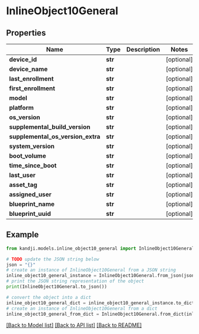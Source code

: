 # InlineObject10General


## Properties

Name | Type | Description | Notes
------------ | ------------- | ------------- | -------------
**device_id** | **str** |  | [optional] 
**device_name** | **str** |  | [optional] 
**last_enrollment** | **str** |  | [optional] 
**first_enrollment** | **str** |  | [optional] 
**model** | **str** |  | [optional] 
**platform** | **str** |  | [optional] 
**os_version** | **str** |  | [optional] 
**supplemental_build_version** | **str** |  | [optional] 
**supplemental_os_version_extra** | **str** |  | [optional] 
**system_version** | **str** |  | [optional] 
**boot_volume** | **str** |  | [optional] 
**time_since_boot** | **str** |  | [optional] 
**last_user** | **str** |  | [optional] 
**asset_tag** | **str** |  | [optional] 
**assigned_user** | **str** |  | [optional] 
**blueprint_name** | **str** |  | [optional] 
**blueprint_uuid** | **str** |  | [optional] 

## Example

```python
from kandji.models.inline_object10_general import InlineObject10General

# TODO update the JSON string below
json = "{}"
# create an instance of InlineObject10General from a JSON string
inline_object10_general_instance = InlineObject10General.from_json(json)
# print the JSON string representation of the object
print(InlineObject10General.to_json())

# convert the object into a dict
inline_object10_general_dict = inline_object10_general_instance.to_dict()
# create an instance of InlineObject10General from a dict
inline_object10_general_from_dict = InlineObject10General.from_dict(inline_object10_general_dict)
```
[[Back to Model list]](../README.md#documentation-for-models) [[Back to API list]](../README.md#documentation-for-api-endpoints) [[Back to README]](../README.md)


